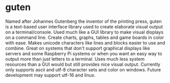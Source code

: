 # guten
Named after Johannes Gutenberg the inventor of the printing press, guten is a text-based user interface library used to create elaborate visual output on a terminal/console. Used much like a GUI library to make visual displays on a command line. Create charts, graphs, tables and game boards in color with ease. Makes unicode characters like lines and blocks easier to use and combine. Great on systems that don't support graphical displays like servers and some Raspberry Pi systems or when you want an easy way to output more than just letters to a terminal. Uses much less system resources than a GUI would but still provides nice visual output. Currently only supports ascii and utf-8 character sets and color on windows. Future development may support utf-16 and linux.
